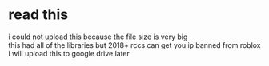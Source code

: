# read this
i could not upload this because the file size is very big<br>
this had all of the libraries but 2018+ rccs can get you ip banned from roblox<br>
i will upload this to google drive later
